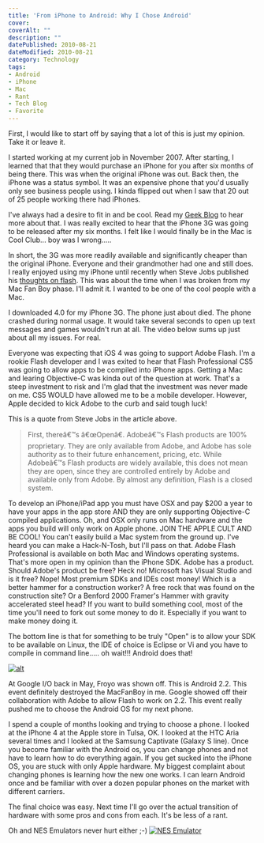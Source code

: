 ```yaml
---
title: 'From iPhone to Android: Why I Chose Android'
cover: 
coverAlt: ""
description: ""
datePublished: 2010-08-21  
dateModified: 2010-08-21 
category: Technology
tags:
- Android
- iPhone
- Mac
- Rant
- Tech Blog
- Favorite
---
```


First, I would like to start off by saying that a lot of this is just my opinion. Take it or leave it.

I started working at my current job in November 2007. After starting, I learned that that they would purchase an iPhone for you after six months of being there. This was when the original iPhone was out. Back then, the iPhone was a status symbol.  It was an expensive phone that you'd usually only see business people using.  I kinda flipped out when I saw that 20 out of 25 people working there had iPhones.  

I've always had a desire to fit in and be cool. Read my [Geek Blog](http://worthyd.com/geekblog/) to hear more about that. I was really excited to hear that the iPhone 3G was going to be released after my six months.  I felt like I would finally be in the Mac is Cool Club... boy was I wrong..... 
<!-- more -->
In short, the 3G was more readily available and significantly cheaper than the original iPhone.  Everyone and their grandmother had one and still does.  I really enjoyed using my iPhone until recently when Steve Jobs published his [thoughts on flash](http://www.apple.com/hotnews/thoughts-on-flash/).  This was about the time when I was broken from my Mac Fan Boy phase.   I'll admit it. I wanted to be one of the cool people with a Mac.  

I downloaded 4.0 for my iPhone 3G.  The phone just about died.  The phone crashed during normal usage. It would take several seconds to open up text messages and games wouldn't run at all. The video below sums up just about all my issues. For real.



Everyone was expecting that iOS 4 was going to support Adobe Flash. I'm a rookie Flash developer and I was exited to hear that Flash Professional CS5 was going to allow apps to be compiled into iPhone apps.  Getting a Mac and learing Objective-C was kinda out of the question at work. That's a steep investment to risk and I'm glad that the investment was never made on me.  CS5 WOULD have allowed me to be a mobile developer. However, Apple decided to kick Adobe to the curb and said tough luck!  

This is a quote from Steve Jobs in the article above.


<blockquote>
First, thereâ€™s â€œOpenâ€.
Adobeâ€™s Flash products are 100% proprietary. They are only available from Adobe, and Adobe has sole authority as to their future enhancement, pricing, etc. While Adobeâ€™s Flash products are widely available, this does not mean they are open, since they are controlled entirely by Adobe and available only from Adobe. By almost any definition, Flash is a closed system.</blockquote>



To develop an iPhone/iPad app you must have OSX and pay $200 a year to have your apps in the app store AND they are only supporting Objective-C compiled applications.  Oh, and OSX only runs on Mac hardware and the apps you build will only work on Apple phone.  JOIN THE APPLE CULT AND BE COOL!  You can't easily build a Mac system from the ground up.  I've heard you can make a Hack-N-Tosh, but I'll pass on that.  Adobe Flash Professional is available on both Mac and Windows operating systems.  That's more open in my opinion than the iPhone SDK.  Adobe has a product. Should Adobe's product be free? Heck no!  Microsoft has Visual Studio and is it free? Nope!  Most premium SDKs and IDEs cost money!  Which is a better hammer for a construction worker? A free rock that was found on the construction site? Or a Benford 2000 Framer's Hammer with gravity accelerated steel head?  If you want to build something cool, most of the time you'll need to fork out some money to do it. Especially if you want to make money doing it.  

 The bottom line is that for something to be truly "Open" is to allow your SDK to be available on Linux, the IDE of choice is Eclipse or Vi and you have to compile in command line..... oh wait!!! Android does that!

[![alt](http://blog.worthyd.com/wp-content/uploads/2010/08/6a00e55225079e883401347fe5dca0970c-300x235.jpg)](http://blog.worthyd.com/wp-content/uploads/2010/08/6a00e55225079e883401347fe5dca0970c.jpg)

At Google I/O back in May, Froyo was shown off. This is Android 2.2.  This event definitely destroyed the MacFanBoy in me.  Google showed off their collaboration with Adobe to allow Flash to work on 2.2.  This event really pushed me to choose the Android OS for my next phone.

I spend a couple of months looking and trying to choose a phone.  I looked at the iPhone 4 at the Apple store in Tulsa, OK. I looked at the HTC Aria several times and I looked at the Samsung Captivate (Galaxy S line).  Once you become familiar with the Android os, you can change phones and not have to learn how to do everything again.  If you get sucked into the iPhone OS, you are stuck with only Apple hardware.  My biggest complaint about changing phones is learning how the new one works.  I can learn Android once and be familiar with over a dozen popular phones on the market with different carriers.  

The final choice was easy.  Next time I'll go over the actual transition of hardware with some pros and cons from each. It's be less of a rant.

Oh and NES Emulators never hurt either ;-)
[![NES Emulator](http://blog.worthyd.com/wp-content/uploads/2010/08/nesoidlite-300x190.jpg)](http://blog.worthyd.com/wp-content/uploads/2010/08/nesoidlite.jpg)
